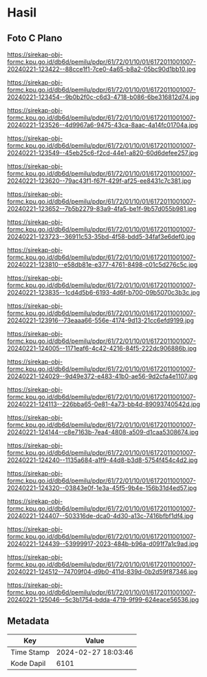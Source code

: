 # Hasil

## Foto C Plano

https://sirekap-obj-formc.kpu.go.id/db6d/pemilu/pdpr/61/72/01/10/01/6172011001007-20240221-123422--88cce1f1-7ce0-4a65-b8a2-05bc90d1bb10.jpg

https://sirekap-obj-formc.kpu.go.id/db6d/pemilu/pdpr/61/72/01/10/01/6172011001007-20240221-123454--9b0b2f0c-c6d3-4718-b086-6be316812d74.jpg

https://sirekap-obj-formc.kpu.go.id/db6d/pemilu/pdpr/61/72/01/10/01/6172011001007-20240221-123526--4d9967a6-9475-43ca-8aac-4a14fc01704a.jpg

https://sirekap-obj-formc.kpu.go.id/db6d/pemilu/pdpr/61/72/01/10/01/6172011001007-20240221-123549--45eb25c6-f2cd-44e1-a820-60d6defee257.jpg

https://sirekap-obj-formc.kpu.go.id/db6d/pemilu/pdpr/61/72/01/10/01/6172011001007-20240221-123620--79ac43f1-f67f-429f-af25-ee8431c7c381.jpg

https://sirekap-obj-formc.kpu.go.id/db6d/pemilu/pdpr/61/72/01/10/01/6172011001007-20240221-123652--7b5b2279-83a9-4fa5-be1f-9b57d055b981.jpg

https://sirekap-obj-formc.kpu.go.id/db6d/pemilu/pdpr/61/72/01/10/01/6172011001007-20240221-123723--36911c53-35bd-4f58-bdd5-34faf3e6def0.jpg

https://sirekap-obj-formc.kpu.go.id/db6d/pemilu/pdpr/61/72/01/10/01/6172011001007-20240221-123810--e58db81e-e377-4761-8498-c01c5d276c5c.jpg

https://sirekap-obj-formc.kpu.go.id/db6d/pemilu/pdpr/61/72/01/10/01/6172011001007-20240221-123835--1cd4d5b6-6193-4d6f-b700-09b5070c3b3c.jpg

https://sirekap-obj-formc.kpu.go.id/db6d/pemilu/pdpr/61/72/01/10/01/6172011001007-20240221-123916--73eaaa66-556e-4174-9d13-21cc6efd9199.jpg

https://sirekap-obj-formc.kpu.go.id/db6d/pemilu/pdpr/61/72/01/10/01/6172011001007-20240221-124005--1171eaf6-4c42-4216-84f5-222dc906886b.jpg

https://sirekap-obj-formc.kpu.go.id/db6d/pemilu/pdpr/61/72/01/10/01/6172011001007-20240221-124029--9d49e372-e483-41b0-ae56-9d2cfa4e1107.jpg

https://sirekap-obj-formc.kpu.go.id/db6d/pemilu/pdpr/61/72/01/10/01/6172011001007-20240221-124113--226bba65-0e81-4a73-bb4d-89093740542d.jpg

https://sirekap-obj-formc.kpu.go.id/db6d/pemilu/pdpr/61/72/01/10/01/6172011001007-20240221-124144--c8e7163b-7ea4-4808-a509-d1caa5308674.jpg

https://sirekap-obj-formc.kpu.go.id/db6d/pemilu/pdpr/61/72/01/10/01/6172011001007-20240221-124240--1135a684-a1f9-44d8-b3d8-5754f454c4d2.jpg

https://sirekap-obj-formc.kpu.go.id/db6d/pemilu/pdpr/61/72/01/10/01/6172011001007-20240221-124320--03843e0f-1e3a-45f5-9b4e-156b31d4ed57.jpg

https://sirekap-obj-formc.kpu.go.id/db6d/pemilu/pdpr/61/72/01/10/01/6172011001007-20240221-124407--503316de-dca0-4d30-a13c-7416bfbf1df4.jpg

https://sirekap-obj-formc.kpu.go.id/db6d/pemilu/pdpr/61/72/01/10/01/6172011001007-20240221-124439--53999917-2023-484b-b96a-d091f7a1c9ad.jpg

https://sirekap-obj-formc.kpu.go.id/db6d/pemilu/pdpr/61/72/01/10/01/6172011001007-20240221-124512--74709f04-d9b0-411d-839d-0b2d59f87346.jpg

https://sirekap-obj-formc.kpu.go.id/db6d/pemilu/pdpr/61/72/01/10/01/6172011001007-20240221-125046--5c3b1754-bdda-4719-9f99-624eace56536.jpg


## Metadata

| Key        | Value               |
| ---------- | ------------------- |
| Time Stamp | 2024-02-27 18:03:46 |
| Kode Dapil | 6101                |



